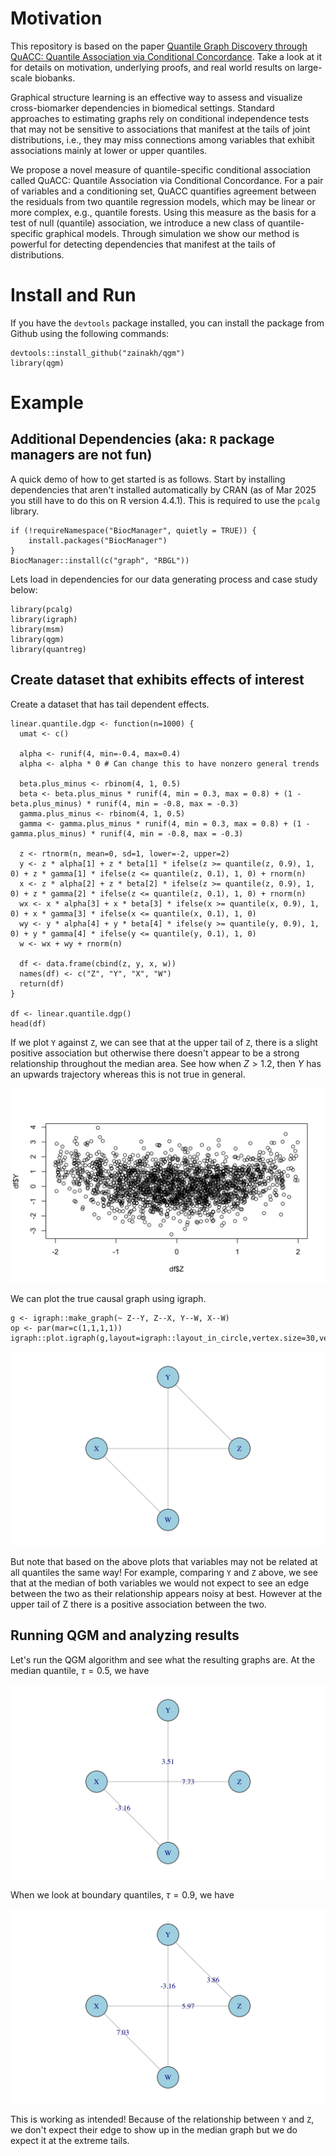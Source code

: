 # Motivation

This repository is based on the paper [Quantile Graph Discovery through QuACC: Quantile Association via Conditional Concordance](https://arxiv.org/abs/2411.17033). Take a look at it for details on motivation, underlying proofs, and real world results on large-scale biobanks.

Graphical structure learning is an effective way to assess and visualize cross-biomarker dependencies in biomedical settings. Standard approaches to estimating graphs rely on conditional independence tests that may not be sensitive to associations that manifest at the tails of joint distributions, i.e., they may miss connections among variables that exhibit associations mainly at lower or upper quantiles. 

We propose a novel measure of quantile-specific conditional association called QuACC: Quantile Association via Conditional Concordance. For a pair of variables and a conditioning set, QuACC quantifies agreement between the residuals from two quantile regression models, which may be linear or more complex, e.g., quantile forests. Using this measure as the basis for a test of null (quantile) association, we introduce a new class of quantile-specific graphical models. Through simulation we show our method is powerful for detecting dependencies that manifest at the tails of distributions. 


# Install and Run
If you have the `devtools` package installed, you can install the package from Github using the following commands:
```
devtools::install_github("zainakh/qgm")
library(qgm)
```

# Example

## Additional Dependencies (aka: `R` package managers are not fun) 
A quick demo of how to get started is as follows. Start by installing dependencies that aren't installed automatically by CRAN (as of Mar 2025 you still have to do this on R version 4.4.1). This is required to use the `pcalg` library.

```
if (!requireNamespace("BiocManager", quietly = TRUE)) {
    install.packages("BiocManager")
}
BiocManager::install(c("graph", "RBGL"))

```

Lets load in dependencies for our data generating process and case study below:
 ```
library(pcalg)
library(igraph)
library(msm)
library(qgm)
library(quantreg)
```
## Create dataset that exhibits effects of interest
Create a dataset that has tail dependent effects.  
```
linear.quantile.dgp <- function(n=1000) {
  umat <- c()

  alpha <- runif(4, min=-0.4, max=0.4)
  alpha <- alpha * 0 # Can change this to have nonzero general trends

  beta.plus_minus <- rbinom(4, 1, 0.5)
  beta <- beta.plus_minus * runif(4, min = 0.3, max = 0.8) + (1 - beta.plus_minus) * runif(4, min = -0.8, max = -0.3)
  gamma.plus_minus <- rbinom(4, 1, 0.5)
  gamma <- gamma.plus_minus * runif(4, min = 0.3, max = 0.8) + (1 - gamma.plus_minus) * runif(4, min = -0.8, max = -0.3)

  z <- rtnorm(n, mean=0, sd=1, lower=-2, upper=2)
  y <- z * alpha[1] + z * beta[1] * ifelse(z >= quantile(z, 0.9), 1, 0) + z * gamma[1] * ifelse(z <= quantile(z, 0.1), 1, 0) + rnorm(n)
  x <- z * alpha[2] + z * beta[2] * ifelse(z >= quantile(z, 0.9), 1, 0) + z * gamma[2] * ifelse(z <= quantile(z, 0.1), 1, 0) + rnorm(n)
  wx <- x * alpha[3] + x * beta[3] * ifelse(x >= quantile(x, 0.9), 1, 0) + x * gamma[3] * ifelse(x <= quantile(x, 0.1), 1, 0)
  wy <- y * alpha[4] + y * beta[4] * ifelse(y >= quantile(y, 0.9), 1, 0) + y * gamma[4] * ifelse(y <= quantile(y, 0.1), 1, 0)
  w <- wx + wy + rnorm(n)

  df <- data.frame(cbind(z, y, x, w))
  names(df) <- c("Z", "Y", "X", "W")
  return(df)
}

df <- linear.quantile.dgp()
head(df)
 ```
 
 If we plot `Y` against `Z`, we can see that at the upper tail of `Z`, there is a slight positive association but otherwise there doesn't appear to be a strong relationship throughout the median area. See how when $Z > 1.2$, then $Y$ has an upwards trajectory whereas this is not true in general.
 
 ![Y plotted against Z!](/demo/dgp-association.png "Example of DGP associations.")

We can plot the true causal graph using igraph. 

 ```
g <- igraph::make_graph(~ Z--Y, Z--X, Y--W, X--W)
op <- par(mar=c(1,1,1,1))
igraph::plot.igraph(g,layout=igraph::layout_in_circle,vertex.size=30,vertex.color="lightblue")
 ```
  ![DGP Graph!](/demo/dgp.png "Data generating process.")
 
 
But note that based on the above plots that variables may not be related at all quantiles the same way! For example, comparing `Y` and `Z` above, we see that at the median of both variables we would not expect to see an edge between the two as their relationship appears noisy at best. However at the upper tail of Z there is a positive association between the two. 


## Running QGM and analyzing results
Let's run the QGM algorithm and see what the resulting graphs are. At the median quantile, $\tau = 0.5$, we have

 ![QGM at median!](/demo/qgm-median.png "QGM at the median.")

When we look at boundary quantiles, $\tau = 0.9$, we have

 ![QGM at upper tails!](/demo/qgm-upper.png "QGM at the upper tail.")

This is working as intended! Because of the relationship between `Y` and `Z`, we don't expect their edge to show up in the median graph but we do expect it at the extreme tails.
 
 
 
 
 
 
 
 